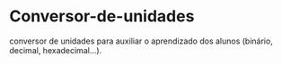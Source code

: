 # Conversor-de-unidades
 conversor de unidades para auxiliar o aprendizado dos alunos (binário, decimal, hexadecimal...). 
